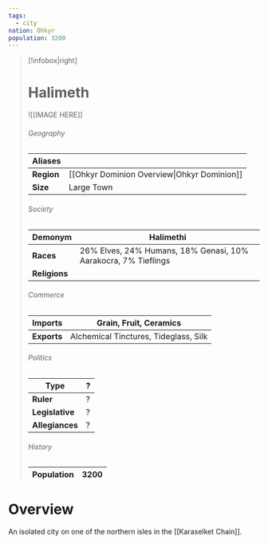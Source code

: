 ```yaml
---
tags:
  - city
nation: Ohkyr
population: 3200
---
```

> [!infobox|right]
> # Halimeth
> ![[IMAGE HERE]]
> ###### Geography
> | **Aliases** |  |
> | - | - |
> | **Region** | [[Ohkyr Dominion Overview\|Ohkyr Dominion]] |
> | **Size** | Large Town |
> ###### Society
> | **Demonym** | Halimethi |
> | - | - |
> | **Races** | 26% Elves, 24% Humans, 18% Genasi, 10% Aarakocra, 7% Tieflings |
> | **Religions** |  |
> ###### Commerce
> | **Imports** | Grain, Fruit, Ceramics |
> | - | - |
> | **Exports** | Alchemical Tinctures, Tideglass, Silk |
> ###### Politics
> | **Type** | ? |
> | - | - |
> | **Ruler** | ? |
> | **Legislative** | ? |
> | **Allegiances** | ? |
> ###### History
> | **Population** | 3200 |
> | - | - |
# Overview
An isolated city on one of the northern isles in the [[Karaselket Chain]].